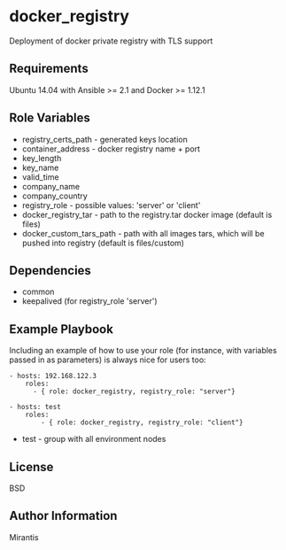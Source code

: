 docker_registry
=========

Deployment of docker private registry with TLS support

Requirements
------------

Ubuntu 14.04 with Ansible >= 2.1 and Docker >= 1.12.1

Role Variables
--------------

- registry_certs_path - generated keys location
- container_address - docker registry name + port
- key_length
- key_name
- valid_time
- company_name
- company_country
- registry_role - possible values: 'server' or 'client'
- docker_registry_tar - path to the registry.tar docker image (default is files)
- docker_custom_tars_path - path with  all images tars, which will be pushed into registry (default is files/custom)

Dependencies
------------

- common
- keepalived (for registry_role 'server')

Example Playbook
----------------

Including an example of how to use your role (for instance, with variables passed in as parameters) is always nice for users too:

    - hosts: 192.168.122.3
        roles:
          - { role: docker_registry, registry_role: "server"}

    - hosts: test
        roles:
            - { role: docker_registry, registry_role: "client"}

* test - group with all environment nodes

License
-------

BSD

Author Information
------------------

Mirantis
